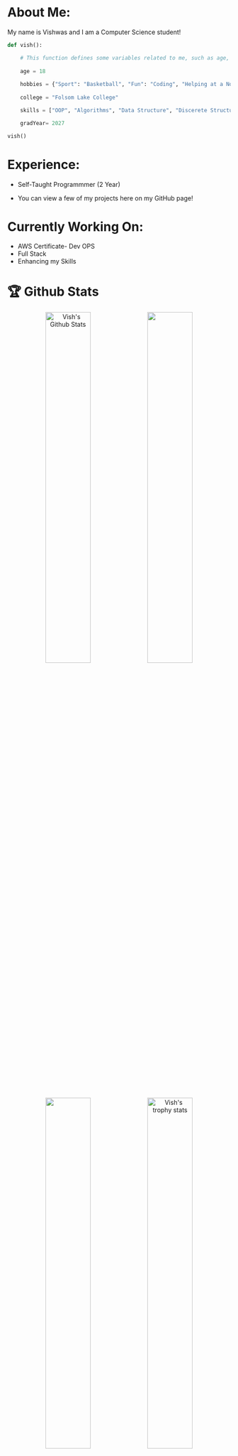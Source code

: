  # About Me:

My name is Vishwas and I am a Computer Science student!

```python
def vish():

    # This function defines some variables related to me, such as age, hobbies, college, graduation year, and transferring status.
    
    age = 18
        
    hobbies = {"Sport": "Basketball", "Fun": "Coding", "Helping at a Non-Profit Organization": "BAPS Charities"}
        
    college = "Folsom Lake College"

    skills = ["OOP", "Algorithms", "Data Structure", "Discerete Structure"]

    gradYear= 2027

vish()
```
# Experience:

* Self-Taught Programmmer (2 Year) 
    
* You can view a few of my projects here on my GitHub page!

# Currently Working On:

* AWS Certificate- Dev OPS
* Full Stack
* Enhancing my Skills

<h1>🏆 Github Stats</h1>

<p align="center"> 
  <img src="https://github-readme-stats.vercel.app/api?username=vish2285&count_private=true&show_icons=true&theme=nightowl" alt="Vish's Github Stats" width="45%" />
  <img  src="https://github-readme-streak-stats.herokuapp.com/?user=svish2285&theme=nightowl" width="45%" />
</p>

<p align="center">
  <img  src="https://github-readme-stats.vercel.app/api/top-langs/?username=vish2285&count_private=true&show_icons=true&theme=nightowl" width="45%">
  <a href="https://github.com/soumyajiitt?tab=achievements"><img src="https://github-profile-trophy.vercel.app/?username=vish2285&theme=algolia&no-frame=true&column=3&row=2&margin-h=17"  width="45%" alt="Vish's trophy stats"/></a>
</p>

---

### 🌐 Connect with me:

<p align="center">

  <a href="mailto:vishwas2284@gmail.com">
    <img src="https://img.shields.io/badge/Email-D14836?style=for-the-badge&logo=gmail&logoColor=white" alt="Email">
  </a>
   <a href="https://www.linkedin.com/in/vishwas-patel-7462aa299/">
    <img src="https://img.shields.io/badge/LinkedIn-0A66C2?style=for-the-badge&logo=linkedin&logoColor=white" alt="LinkedIn">
  </a>
  <a href="https://github.com/vish2285" target="_blank">
    <img src="https://img.shields.io/badge/Website-4285F4?style=for-the-badge&logo=google-chrome&logoColor=white" alt="Website">
  </a>
</p>

# Tech Stack
[![My Skills](https://skillicons.dev/icons?i=js,html,css,tailwind,react,mongodb,nodejs,firebase,sass)](https://skillicons.dev)

[![My Skills](https://skillicons.dev/icons?i=py,cpp,lua,vscode,git,replit,discord)](https://skillicons.dev)

[![My Skills](https://skillicons.dev/icons?i=unity,ps,)](https://skillicons.dev)
